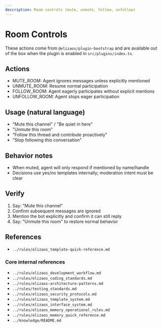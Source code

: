 ```yaml
---
description: Room controls (mute, unmute, follow, unfollow)
---
```


# Room Controls

These actions come from `@elizaos/plugin-bootstrap` and are available out of the box when the plugin is enabled in `src/plugins/index.ts`.

## Actions

- MUTE_ROOM: Agent ignores messages unless explicitly mentioned
- UNMUTE_ROOM: Resume normal participation
- FOLLOW_ROOM: Agent eagerly participates without explicit mentions
- UNFOLLOW_ROOM: Agent stops eager participation

## Usage (natural language)

- "Mute this channel" / "Be quiet in here"
- "Unmute this room"
- "Follow this thread and contribute proactively"
- "Stop following this conversation"

## Behavior notes

- When muted, agent will only respond if mentioned by name/handle
- Decisions use yes/no templates internally; moderation intent must be clear

## Verify

1. Say: "Mute this channel"
2. Confirm subsequent messages are ignored
3. Mention the bot explicitly and confirm it can still reply
4. Say: "Unmute this room" to restore normal behavior

## References

- `../rules/elizaos_template-quick-reference.md`

### Core internal references

- `../rules/elizaos_development_workflow.md`
- `../rules/elizaos_coding_standards.md`
- `../rules/elizaos-architecture-patterns.md`
- `../rules/testing_standards.md`
- `../rules/elizaos_security_protocols.md`
- `../rules/elizaos_template_system.md`
- `../rules/elizaos_interface_system.md`
- `../rules/elizaos_memory_operational_rules.md`
- `../rules/elizaos_memory_quick_reference.md`
- `../knowledge/README.md`
